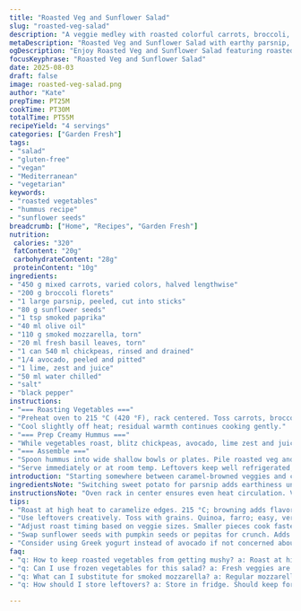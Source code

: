 ```yaml
---
title: "Roasted Veg and Sunflower Salad"
slug: "roasted-veg-salad"
description: "A veggie medley with roasted colorful carrots, broccoli, and parsnips replaced sweet potato for earthier notes. Crunchy sunflower seeds roasted with paprika added for slight heat. Creamy quick blender hummus smoothened with avocado instead of tahini, brightened with lime zest and juice. Topped with salty smoked mozzarella shards and torn basil leaves. Oven roasting at high heat to caramelize edges. Balanced textures from soft tender veg to crunchy seeds. Simple, adaptable, delivers flavor punches and freshness. Gluten, nut, and egg free."
metaDescription: "Roasted Veg and Sunflower Salad with earthy parsnip, vibrant carrots, and crunchy sunflower seeds. A fresh, gluten-free delight."
ogDescription: "Enjoy Roasted Veg and Sunflower Salad featuring roasted veggies, creamy avocado hummus, and smoky mozzarella. A flavorful gluten-free dish."
focusKeyphrase: "Roasted Veg and Sunflower Salad"
date: 2025-08-03
draft: false
image: roasted-veg-salad.png
author: "Kate"
prepTime: PT25M
cookTime: PT30M
totalTime: PT55M
recipeYield: "4 servings"
categories: ["Garden Fresh"]
tags:
- "salad"
- "gluten-free"
- "vegan"
- "Mediterranean"
- "vegetarian"
keywords:
- "roasted vegetables"
- "hummus recipe"
- "sunflower seeds"
breadcrumb: ["Home", "Recipes", "Garden Fresh"]
nutrition: 
 calories: "320"
 fatContent: "20g"
 carbohydrateContent: "28g"
 proteinContent: "10g"
ingredients:
- "450 g mixed carrots, varied colors, halved lengthwise"
- "200 g broccoli florets"
- "1 large parsnip, peeled, cut into sticks"
- "80 g sunflower seeds"
- "1 tsp smoked paprika"
- "40 ml olive oil"
- "110 g smoked mozzarella, torn"
- "20 ml fresh basil leaves, torn"
- "1 can 540 ml chickpeas, rinsed and drained"
- "1/4 avocado, peeled and pitted"
- "1 lime, zest and juice"
- "50 ml water chilled"
- "salt"
- "black pepper"
instructions:
- "=== Roasting Vegetables ==="
- "Preheat oven to 215 °C (420 °F), rack centered. Toss carrots, broccoli, parsnip sticks with sunflower seeds, smoked paprika, olive oil, salt, and pepper in a large bowl. Spread evenly on baking sheet lined with parchment or silicone. Roast 28–30 minutes. Vegetables should be tender with browned tips; seeds toasted and aromatic. Halfway through, shake or stir to promote even roasting and avoid soggy spots."
- "Cool slightly off heat; residual warmth continues cooking gently."
- "=== Prep Creamy Hummus ==="
- "While vegetables roast, blitz chickpeas, avocado, lime zest and juice in food processor. Salt and pepper. Add cold water slowly to loosen. Pulse 2–3 minutes until silky smooth. Scrape bowl sides intermittently for even texture. Avocado replaces tahini adding buttery richness without bitterness or overpowering sesame flavors. Watch consistency; should spread easily but not watery."
- "=== Assemble ==="
- "Spoon hummus into wide shallow bowls or plates. Pile roasted veg and seeds on top. Scatter torn smoked mozzarella pieces and fresh basil leaves. Salt, pepper last-minute to taste. Basil adds fresh punch and smells irresistible."
- "Serve immediately or at room temp. Leftovers keep well refrigerated; warm veggies slightly before plating to revive roast aroma."
introduction: "Starting somewhere between caramel-browned veggies and crunchy seeds. Carrots, broccoli, parsnip – sweet, earthy, snapping under slight roast char. Sunflower seeds get a spicy smokey upgrade with paprika; nuts excluded but crunch remains. All layered over creamy avocado-based hummus smooth enough to spread but thick enough to hold heaps of veggie goodness. Smoked mozzarella offsets vegetal sweetness with salt and texture. The brightness of lime juice in hummus, basil tearing on top, fragrance bursts unexpected. Roast high and watch those edges. Boost flavor with charred bits. Timing and temp yield depth; overdo and veg become mushy or dry. Approach with confidence, prep has fail-safes and swaps if running low on ingredients or spice tolerance."
ingredientsNote: "Switching sweet potato for parsnip adds earthiness under roasting, less sugary caramelization but savory depth. Avocado replaces tahini in hummus for creaminess, better for sesame allergies or if store runs dry. Smoked paprika on sunflower seeds introduces a subtle heat and aroma contrast – swap with cumin or mild chili flakes for different profiles. Basil instead of mint for herbaceous but less overt sweetness. Olive oil binds seeds and veggies; use neutral oil if olive-heavy dishes thrown off overall menu. Salt and pepper key; don’t skimp. Chickpeas canned make prep quick. Parsnip needs peeling thicker skin; carrots vary in sweetness and moisture – adjust roast time if smaller sticks or thin across. Seeds toast faster than veg, stir mid-roast to avoid burnt bits dominating."
instructionsNote: "Oven rack in center ensures even heat circulation. Veg and seeds spread loosely; overcrowding leads to steaming not roasting. Halfway shuffle disrupts hot air pockets and uneven browning. Visual cues dominate – when browned tips appear, seeds sparkle toasted, it’s done. Don’t rely on just 25 min, check texture with fork. Hummus demands scraping bowl sides or uneven lumps occur. Blending avocado last before adding water prevents over liquefying. Pulsing more than needed can warm mixture or get frothy; best serve fresh. Assembly critical; warm veg meld textures with room temp hummus. Don’t drown salad in oil after baking; oil already infused for crispness. Fresh basil torn by hand, not chopped, so leaf oils distribute delicately. Smoked mozzarella adds umami beyond feta’s salt punch; crumble unevenly for bite size bursts rather than smearing. If cooling leftovers, reheat oven briefly to revive roast aroma instead of microwave; preserves texture."
tips:
- "Roast at high heat to caramelize edges. 215 °C; browning adds flavor. Stir halfway to keep seeds from burning. Don’t overcrowd. Spread loosely."
- "Use leftovers creatively. Toss with grains. Quinoa, farro; easy, versatile. Blend hummus with other veggies for different tastes. Alternatives available."
- "Adjust roast timing based on veggie sizes. Smaller pieces cook faster; larger need more time. Check for tenderness with fork. Brown tips indicate doneness."
- "Swap sunflower seeds with pumpkin seeds or pepitas for crunch. Adds different flavor to dish. If allergic, skip completely. Texture is key."
- "Consider using Greek yogurt instead of avocado if not concerned about allergens. Creamy texture, protein boost. Lime still brightens flavor nicely."
faq:
- "q: How to keep roasted vegetables from getting mushy? a: Roast at high temps, watch timing closely. 28 minutes; check with fork to feel firmness."
- "q: Can I use frozen vegetables for this salad? a: Fresh veggies are best; frozen may become soggy. If use, thaw and dry thoroughly before roasting."
- "q: What can I substitute for smoked mozzarella? a: Regular mozzarella works but lacks some flavor. Feta adds tang or skip cheese entirely."
- "q: How should I store leftovers? a: Store in fridge. Should keep for 3 days. Warm veggies before eating. Avoid microwave; oven revives flavors."

---
```

